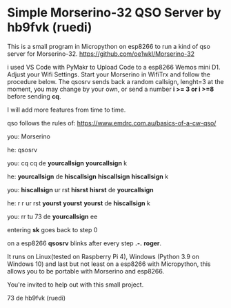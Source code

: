 # Simple Morserino-32 QSO Server by hb9fvk (ruedi)

This is a small program in Micropython on esp8266 to run a kind of qso server for Morserino-32. https://github.com/oe1wkl/Morserino-32

i used VS Code with PyMakr to Upload Code to a esp8266 Wemos mini D1. Adjust your Wifi Settings. Start your Morserino in WifiTrx and follow the procedure below. The qsosrv sends back a random callsign, lenght=3 at the moment, you may change by your own, or send a number **i >= 3 or i >=8** before sending **cq**. 

I will add more features from time to time.

qso follows the rules of: https://www.emdrc.com.au/basics-of-a-cw-qso/

you: Morserino

he: qsosrv

you: cq cq de **yourcallsign** **yourcallsign** k


he: **yourcallsign** de **hiscallsign**  **hiscallsign** **hiscallsign** k


you: **hiscallsign** ur rst **hisrst** **hisrst** de **yourcallsign**


he: r r ur rst **yourst** **yourst**  **yourst** de **hiscallsign** k


you: rr tu 73 de **yourcallsign** ee


entering **sk** goes back to step 0


on a esp8266 **qsosrv** blinks after every step **.-.** **roger**. 

It runs on Linux(tested on Raspberry Pi 4), Windows (Python 3.9 on Windows 10) and last but not least on a esp8266 with Micropython, this allows you to be portable with Morserino and esp8266.

You're invited to help out with this small project.

73 de hb9fvk (ruedi)

